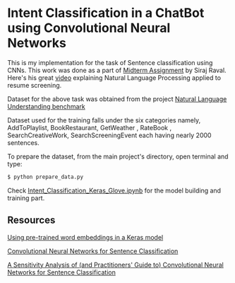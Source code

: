 # Intent Classification in a ChatBot using Convolutional Neural Networks

This is my implementation for the task of Sentence classification using CNNs. This work was done as a part of [Midterm Assignment](https://github.com/llSourcell/AI_for_Resumes) by Siraj Raval. Here's his great [video](https://youtu.be/p3SKx5C04qg) explaining Natural Language Processing applied to resume screening.

Dataset for the above task was obtained from the project [Natural Language Understanding benchmark ](https://github.com/snipsco/nlu-benchmark/tree/master/2017-06-custom-intent-engines)

Dataset used for the training falls under the six categories namely, AddToPlaylist, BookRestaurant, GetWeather , RateBook , SearchCreativeWork, SearchScreeningEvent each having nearly 2000 sentences.

To prepare the dataset, from the main project's directory, open terminal and type:

```bash
$ python prepare_data.py
```

Check [Intent_Classification_Keras_Glove.ipynb](https://github.com/ajinkyaT/CNN_Intent_Classification/blob/master/Intent_Classification_Keras_Glove.ipynb) for the model building and training part.

## Resources


[Using pre-trained word embeddings in a Keras model](https://blog.keras.io/using-pre-trained-word-embeddings-in-a-keras-model.html)

[Convolutional Neural Networks for Sentence Classification
](https://arxiv.org/abs/1408.5882)

[A Sensitivity Analysis of (and Practitioners' Guide to) Convolutional Neural Networks for Sentence Classification
](https://arxiv.org/abs/1510.03820)




